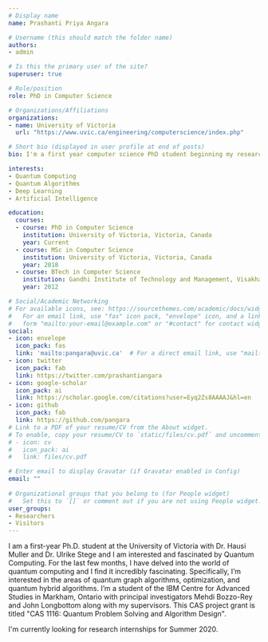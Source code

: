 ```yaml
---
# Display name
name: Prashanti Priya Angara

# Username (this should match the folder name)
authors:
- admin

# Is this the primary user of the site?
superuser: true

# Role/position
role: PhD in Computer Science

# Organizations/Affiliations
organizations:
- name: University of Victoria
  url: "https://www.uvic.ca/engineering/computerscience/index.php"

# Short bio (displayed in user profile at end of posts)
bio: I'm a first year computer science PhD student beginning my research in quantum problem solving and algorithm design. 

interests:
- Quantum Computing
- Quantum Algorithms
- Deep Learning
- Artificial Intelligence

education:
  courses:
  - course: PhD in Computer Science
    institution: University of Victoria, Victoria, Canada
    year: Current
  - course: MSc in Computer Science
    institution: University of Victoria, Victoria, Canada
    year: 2018
  - course: BTech in Computer Science
    institution: Gandhi Institute of Technology and Management, Visakhapatnam, India
    year: 2012

# Social/Academic Networking
# For available icons, see: https://sourcethemes.com/academic/docs/widgets/#icons
#   For an email link, use "fas" icon pack, "envelope" icon, and a link in the
#   form "mailto:your-email@example.com" or "#contact" for contact widget.
social:
- icon: envelope
  icon_pack: fas
  link: 'mailto:pangara@uvic.ca'  # For a direct email link, use "mailto:test@example.org".
- icon: twitter
  icon_pack: fab
  link: https://twitter.com/prashantiangara
- icon: google-scholar
  icon_pack: ai
  link: https://scholar.google.com/citations?user=Eyq2Zs8AAAAJ&hl=en
- icon: github
  icon_pack: fab
  link: https://github.com/pangara
# Link to a PDF of your resume/CV from the About widget.
# To enable, copy your resume/CV to `static/files/cv.pdf` and uncomment the lines below.  
# - icon: cv
#   icon_pack: ai
#   link: files/cv.pdf

# Enter email to display Gravatar (if Gravatar enabled in Config)
email: ""
  
# Organizational groups that you belong to (for People widget)
#   Set this to `[]` or comment out if you are not using People widget.  
user_groups:
- Researchers
- Visitors
---
```


I am a first-year Ph.D. student at the University of Victoria with Dr. Hausi Muller and Dr. Ulrike Stege and I am interested and fascinated by Quantum Computing. For the last few months, I have delved into the world of quantum computing and I find it incredibly fascinating. Specifically, I’m interested in the areas of quantum graph algorithms, optimization, and quantum hybrid algorithms. I’m a student of the IBM Centre for Advanced Studies in Markham, Ontario with principal investigators Mehdi Bozzo-Rey and John Longbottom along with my supervisors. This CAS project grant is titled "CAS 1116: Quantum Problem Solving and Algorithm Design". 

I'm currently looking for research internships for Summer 2020. 



